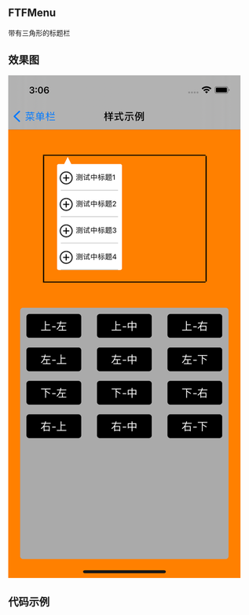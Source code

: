 ## FTFMenu
 带有三角形的标题栏

## 效果图

![左上](https://github.com/zhuyunsun/FTFMenu/blob/main/FTFMenu/FFImages/%E4%B8%8A%E5%B7%A6.png)

## 代码示例  

